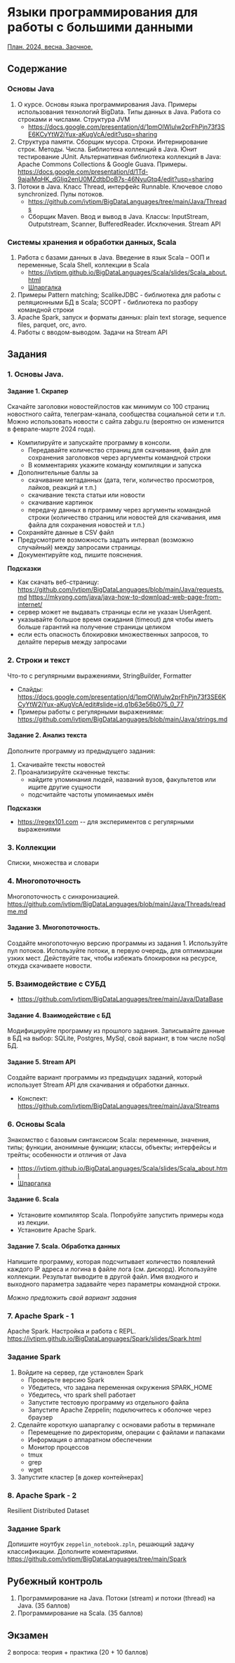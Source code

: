# Языки программирования для работы с большими данными


[План. 2024, весна. Заочное.](plans/2024_distance_plan.md)


## Содержание
### Основы Java
1. О курсе. Основы языка программирования Java. Примеры использования технологий BigData. Типы данных в Java. Работа со строками и числами.  Структура JVM
   - https://docs.google.com/presentation/d/1pmOlWlulw2prFhPjn73f3SE6KCyYtW2jYux-aKugVcA/edit?usp=sharing
2. Структура памяти. Сборщик мусора. Строки. Интернирование строк. Методы. Числа. Библиотека коллекций в Java. Юнит тестирование JUnit. Альтернативная библиотека коллекций в Java: Apache Commons Collections & Google Guava. Примеры. https://docs.google.com/presentation/d/1Td-9ajaiMqHK_dGIjq2enU0MZdtbDoB7s-46NyuGtq4/edit?usp=sharing
3. Потоки в Java. Класс Thread, интерфейс Runnable. Ключевое слово synchronized. Пулы потоков.
   - https://github.com/ivtipm/BigDataLanguages/tree/main/Java/Threads
   - Сборщик Maven. Ввод и вывод в Java. Классы: InputStream, Outputstream, Scanner, BufferedReader. Исключения. Stream API


### Системы хранения и обработки данных, Scala
1. Работа с базами данных в Java. Введение в язык Scala – ООП и переменные, Scala Shell, коллекции в Scala
   - https://ivtipm.github.io/BigDataLanguages/Scala/slides/Scala_about.html
   - [Шпаргалка](Scala/Readme.md)
1. Примеры Pattern matching; ScalikeJDBC - библиотека для работы с реляционными БД в Scala; SCOPT - библиотека по разбору командной строки
1. Apache Spark, запуск и форматы данных: plain text storage, sequence files, parquet, orc, avro. 
1. Работы с вводом-выводом. Задачи на Stream API


## Задания
### 1. Основы Java. 
#### Задание 1. Скрапер
Скачайте заголовки новостей\постов как минимум со 100 страниц новостного сайта, телеграм-канала, сообщества социальной сети и т.п.
Можно использовать новости с сайта zabgu.ru (вероятно он изменится в феврале-марте 2024 года).
   - Компилируйте и запускайте программу в консоли.
      - Передавайте количество страниц для скачивания, файл для сохранения заголовков через аргументы командной строки
      - В комментариях укажите команду компиляции и запуска
   - Дополнительные баллы за
     - скачивание метаданных (дата, теги, количество просмотров, лайков, реакций и т.п.)
     - скачивание текста статьи или новости
     - скачивание картинок
     - передачу данных в программу через аргументы командной строки (количество страниц или новостей для скачивания, имя файла для сохранения новостей и т.п.)
   - Сохраняйте данные в CSV файл
   - Предусмотрите возможность задать интервал (возможно случайный) между запросами страницы.
   - Документируйте код, пишите пояснения.
   

**Подсказки**
* Как скачать веб-страницу: https://github.com/ivtipm/BigDataLanguages/blob/main/Java/requests.md
   https://mkyong.com/java/java-how-to-download-web-page-from-internet/ 
* сервер может не выдавать страницы если не указан UserAgent.
* указывайте большое время ожидания (timeout) для чтобы иметь больше гарантий на получение страницы целиком
* если есть опасность блокировки множественных запросов, то делайте перерыв между запросами


### 2. Строки и текст
Что-то с регулярными выражениями, StringBuilder, Formatter
- Слайды: https://docs.google.com/presentation/d/1pmOlWlulw2prFhPjn73f3SE6KCyYtW2jYux-aKugVcA/edit#slide=id.g1b63e56b075_0_77
- Примеры работы с регулярными выражениями: https://github.com/ivtipm/BigDataLanguages/blob/main/Java/strings.md

#### Задание 2. Анализ текста
Дополните программу из предыдущего задания:
1. Скачивайте тексты новостей
2. Проанализируйте скаченные тексты:
    - найдите упоминания людей, названий вузов, факультетов или ищите другие сущности
    - подсчитайте частоты упоминаемых имён 
    
    
**Подсказки**
- https://regex101.com -- для экспериментов с регулярными выражениями

### 3. Коллекции
Списки, множества и словари

### 4. Многопоточность
Многопоточность с синхронизацией.
https://github.com/ivtipm/BigDataLanguages/blob/main/Java/Threads/readme.md

#### Задание 3. Многопоточность.
Создайте многопоточную версию программы из задания 1.
Используйте пул потоков. 
Используйте потоки, в первую очередь, для оптимизации узких мест. 
Действуйте так, чтобы избежать блокировки на ресурсе, откуда скачиваете новости.


### 5. Взаимодействие с СУБД
- https://github.com/ivtipm/BigDataLanguages/tree/main/Java/DataBase

#### Задание 4. Взаимодействие с БД
Модифицируйте программу из прошлого задания. Записывайте данные в БД на выбор: SQLite, Postgres, MySql, свой вариант, в том числе noSql БД.

#### Задание 5. Stream API
Создайте вариант программы из предыдущих заданий, который использует Stream API для скачивания и обработки данных.
- Конспект: https://github.com/ivtipm/BigDataLanguages/tree/main/Java/Streams


### 6. Основы Scala
Знакомство с базовым синтаксисом Scala: переменные, значения, типы; функции, анонимные функции; классы, объекты; интерфейсы и трейты; особенности и отличия от Java
- https://ivtipm.github.io/BigDataLanguages/Scala/slides/Scala_about.html
- [Шпаргалка](Scala/Readme.md)
#### Задание 6. Scala
- Установите компилятор Scala. Попробуйте запустить примеры кода из лекции.
- Установите Apache Spark.

#### Задание 7. Scala. Обработка данных
Напишите программу, которая подсчитывает количество появлений каждого IP адреса и логина в файле лога (см. дискорд).
Используйте коллекции.
Результат выводите в другой файл. Имя входного и выходного параметра задавайте через параметры командной строки.

*Можно предложить свой вариант задания*




### 7. Apache Spark - 1
Apache Spark. Настройка и работа c REPL.
https://ivtipm.github.io/BigDataLanguages/Spark/slides/Spark.html


### Задание Spark
1. Войдите на сервер, где установлен Spark
   - Проверьте версию Spark
   - Убедитесь, что задана переменная окружения SPARK_HOME
   - Убедитесь, что spark shell работает
   - Запустите тестовую программу из отдельного файла
   - Запустите Apache Zeppelin; подключитесь к оболочке через браузер
2. Сделайте короткую шапаргалку с основами работы в терминале
   - Перемещение по директориям, операции с файлами и папаками
   - Информация о аппаратном обеспечении
   - Монитор процессов
   - tmux
   - grep
   - wget
3. Запустите кластер [в докер контейнерах]

### 8. Apache Spark - 2
Resilient Distributed Dataset

### Задание Spark 
Допишите ноутбук `zeppelin_notebook.zpln`, решающий задачу классификации. Дополните коментариями.\
https://github.com/ivtipm/BigDataLanguages/tree/main/Spark


## Рубежный контроль
1. Программирование на Java. Потоки (stream) и потоки (thread) на Java. (35 баллов)
2. Программирование на Scala. (35 баллов)


## Экзамен
2 вопроса: теория + практика (20 + 10 баллов)
